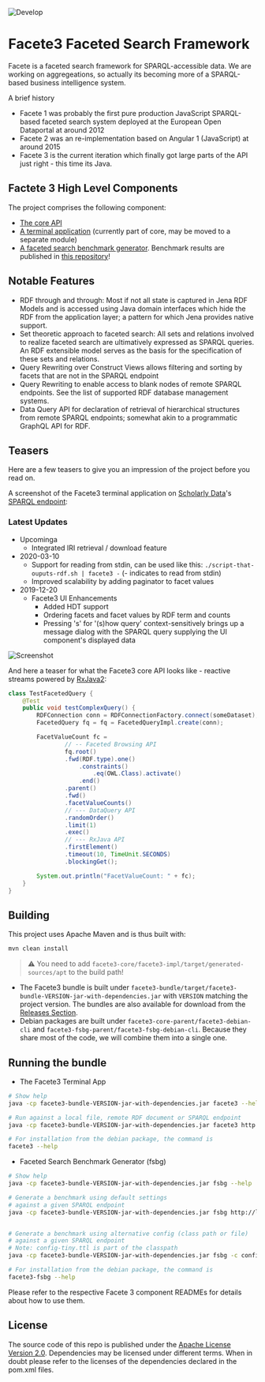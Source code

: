 ![Develop](https://github.com/hobbit-project/facete3/workflows/Develop/badge.svg?branch=develop)

# Facete3 Faceted Search Framework

Facete is a faceted search framework for SPARQL-accessible data. We are working on aggregeations, so actually its becoming more of a SPARQL-based business intelligence system.

A brief history
* Facete 1 was probably the first pure production JavaScript SPARQL-based faceted search system deployed at the European Open Dataportal at around 2012
* Facete 2 was an re-implementation based on Angular 1 (JavaScript) at around 2015
* Facete 3 is the current iteration which finally got large parts of the API just right - this time its Java.

## Factete 3 High Level Components

The project comprises the following component:

* [The core API](facete3-core-parent)
* [A terminal application](facete3-core-parent/facete3-cli) (currently part of core, may be moved to a separate module)
* [A faceted search benchmark generator](facete3-fsbg-parent). Benchmark results are published in [this repository](https://github.com/hobbit-project/facete3-fsbg-results)!


## Notable Features

* RDF through and through: Most if not all state is captured in Jena RDF Models and is accessed using Java domain interfaces which hide the RDF from the application layer; a pattern for which Jena provides native support.
* Set theoretic approach to faceted search: All sets and relations involved to realize faceted search are ultimatively expressed as SPARQL queries. An RDF extensible model serves as the basis for the specification of these sets and relations.
* Query Rewriting over Construct Views allows filtering and sorting by facets that are not in the SPARQL endpoint
* Query Rewriting to enable access to blank nodes of remote SPARQL endpoints. See the list of supported RDF database management systems.
* Data Query API for declaration of retrieval of hierarchical structures from remote SPARQL endpoints; somewhat akin to a programmatic GraphQL API for RDF. 


## Teasers
Here are a few teasers to give you an impression of the project before you read on.

A screenshot of the Facete3 terminal application on [Scholarly Data](http://www.scholarlydata.org/)'s [SPARQL endpoint](http://www.scholarlydata.org/sparql/):


### Latest Updates

* Upcominga
  * Integrated IRI retrieval / download feature
* 2020-03-10
  * Support for reading from stdin, can be used like this: `./script-that-ouputs-rdf.sh | facete3 -` (- indicates to read from stdin)
  * Improved scalability by adding paginator to facet values
* 2019-12-20
  * Facete3 UI Enhancements
    * Added HDT support
    * Ordering facets and facet values by RDF term and counts
    * Pressing 's' for '(s)how query' context-sensitively brings up a message dialog with the SPARQL query supplying the UI component's displayed data



![Screenshot](doc/2019-09-25-Facete3-TerminalApp.png)

And here a teaser for what the Facete3 core API looks like - reactive streams powered by [RxJava2](https://github.com/ReactiveX/RxJava):

```java
class TestFacetedQuery {
    @Test
    public void testComplexQuery() {
        RDFConnection conn = RDFConnectionFactory.connect(someDataset);
        FacetedQuery fq = fq = FacetedQueryImpl.create(conn);

        FacetValueCount fc =
                // -- Faceted Browsing API
                fq.root()
                .fwd(RDF.type).one()
                    .constraints()
                        .eq(OWL.Class).activate()
                    .end()
                .parent()
                .fwd()
                .facetValueCounts()    
                // --- DataQuery API
                .randomOrder()
                .limit(1)
                .exec()
                // --- RxJava API
                .firstElement()
                .timeout(10, TimeUnit.SECONDS)
                .blockingGet();

        System.out.println("FacetValueCount: " + fc);
    }
}
```

## Building

This project uses Apache Maven and is thus built with:

```bash
mvn clean install
```

> :warning: You need to add `facete3-core/facete3-impl/target/generated-sources/apt` to the build path!


* The Facete3 bundle is built under `facete3-bundle/target/facete3-bundle-VERSION-jar-with-dependencies.jar` with `VERSION` matching the project version. The bundles are also available for download from the [Releases Section](https://github.com/hobbit-project/faceted-browsing-benchmark/releases).
* Debian packages are built under `facete3-core-parent/facete3-debian-cli` and `facete3-fsbg-parent/facete3-fsbg-debian-cli`. Because they share most of the code, we will combine them into a single one.



## Running the bundle


* The Facete3 Terminal App

```bash
# Show help
java -cp facete3-bundle-VERSION-jar-with-dependencies.jar facete3 --help

# Run against a local file, remote RDF document or SPARQL endpoint
java -cp facete3-bundle-VERSION-jar-with-dependencies.jar facete3 http://www.w3.org/1999/02/22-rdf-syntax-ns#

# For installation from the debian package, the command is
facete3 --help
```


* Faceted Search Benchmark Generator (fsbg)

```bash
# Show help
java -cp facete3-bundle-VERSION-jar-with-dependencies.jar fsbg --help

# Generate a benchmark using default settings
# against a given SPARQL endpoint
java -cp facete3-bundle-VERSION-jar-with-dependencies.jar fsbg http://localhost:8890/sparql


# Generate a benchmark using alternative config (class path or file)
# against a given SPARQL endpoint
# Note: config-tiny.ttl is part of the classpath
java -cp facete3-bundle-VERSION-jar-with-dependencies.jar fsbg -c config-tiny.ttl http://localhost:8890/sparql

# For installation from the debian package, the command is
facete3-fsbg --help
```

Please refer to the respective Facete 3 component READMEs for details about how to use them.


## License
The source code of this repo is published under the [Apache License Version 2.0](LICENSE).
Dependencies may be licensed under different terms. When in doubt please refer to the licenses of the dependencies declared in the pom.xml files.

